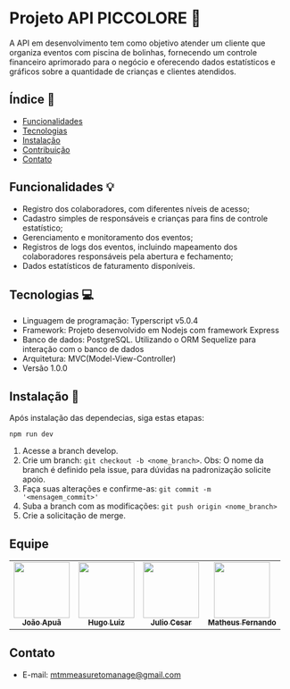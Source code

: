 # Projeto API PICCOLORE :balloon:

A API em desenvolvimento tem como objetivo atender um cliente que organiza eventos com piscina de bolinhas, fornecendo um controle financeiro aprimorado para o negócio e oferecendo dados estatísticos e gráficos sobre a quantidade de crianças e clientes atendidos.

## Índice :pencil:

- [Funcionalidades](#funcionalidades)
- [Tecnologias](#tecnologias)
- [Instalação](#instalação)
- [Contribuição](#contribuição)
- [Contato](#contato)

## Funcionalidades :bulb:

- Registro dos colaboradores, com diferentes níveis de acesso;
- Cadastro simples de responsáveis e crianças para fins de controle estatístico;
- Gerenciamento e monitoramento dos eventos;
- Registros de logs dos eventos, incluindo mapeamento dos colaboradores responsáveis pela abertura e fechamento;
- Dados estatísticos de faturamento disponíveis.

## Tecnologias :computer:

- Linguagem de programação: Typerscript v5.0.4
- Framework: Projeto desenvolvido em Nodejs com framework Express
- Banco de dados: PostgreSQL. Utilizando o ORM Sequelize para interação com o banco de dados
- Arquitetura: MVC(Model-View-Controller)
- Versão 1.0.0

## Instalação :floppy_disk:

Após instalação das dependecias, siga estas etapas:

```
npm run dev
```

1. Acesse a branch develop.
2. Crie um branch: `git checkout -b <nome_branch>`. Obs: O nome da branch é definido pela issue, para dúvidas na padronização solicite apoio.
3. Faça suas alterações e confirme-as: `git commit -m '<mensagem_commit>'`
4. Suba a branch com as modificações: `git push origin <nome_branch>`
5. Crie a solicitação de merge.

## Equipe

<table>
  <tr>
    <td align="center">
      <a href="#">
        <img src="https://gitlab.com/uploads/-/system/user/avatar/9761629/avatar.png?width=400" width="100px;" /><br>
        <sub>
          <b>João Apuã</b>
        </sub>
      </a>
    </td>
    <td align="center">
      <a href="#">
        <img src="https://avatars.githubusercontent.com/u/104656207?v=4" width="100px;" /><br>
        <sub>
          <b>Hugo Luiz</b>
        </sub>
      </a>
    </td>
    <td align="center">
      <a href="#">
        <img src="https://avatars.githubusercontent.com/u/103213541?v=4" width="100px;" /><br>
        <sub>
          <b>Julio Cesar</b>
        </sub>
      </a>
    </td>
    <td align="center">
      <a href="#">
        <img src="https://avatars.githubusercontent.com/u/48593258?v=4" width="100px;" /><br>
        <sub>
          <b>Matheus Fernando</b>
        </sub>
      </a>
    </td>
  </tr>
</table>

## Contato

- E-mail: mtmmeasuretomanage@gmail.com
